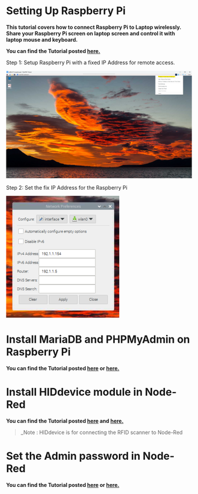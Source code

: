 # Setting Up Raspberry Pi

**This tutorial covers how to connect Raspberry Pi to Laptop wirelessly. Share your Raspberry Pi screen on laptop screen and control it with laptop mouse and keyboard.**

**You can find the Tutorial posted [here.](https://github.com/samvidita/Connect-RaspberryPi-to-laptop-wirelessly?tab=readme-ov-file#connect-raspberry-pi-to-laptop-wirelessly)**

Step 1: Setup Raspberry Pi with a fixed IP Address for remote access. 

![WirelessSetting](doc/WirelessSetting.png)

Step 2: Set the fix IP Address for the Raspberry Pi

![WirelessDetails](doc/WirelessDetails.png)

# Install MariaDB and PHPMyAdmin on Raspberry Pi 

**You can find the Tutorial posted [here](https://raspberrytips.com/install-mariadb-raspberry-pi) or [here.](https://pimylifeup.com/raspberry-pi-mysql)**

# Install HIDdevice module in Node-Red 

**You can find the Tutorial posted [here](https://flows.nodered.org/node/@gdziuba/node-red-usbhid) and [here.](https://github.com/node-hid/node-hid#linux-notes)**

> _Note : HIDdevice is for connecting the RFID scanner to Node-Red

# Set the Admin password in Node-Red 

**You can find the Tutorial posted [here](https://discourse.nodered.org/t/password-in-node-red/50288/43?page=3) or [here.](https://discourse.nodered.org/t/node-red-security-password/10774/4)**
